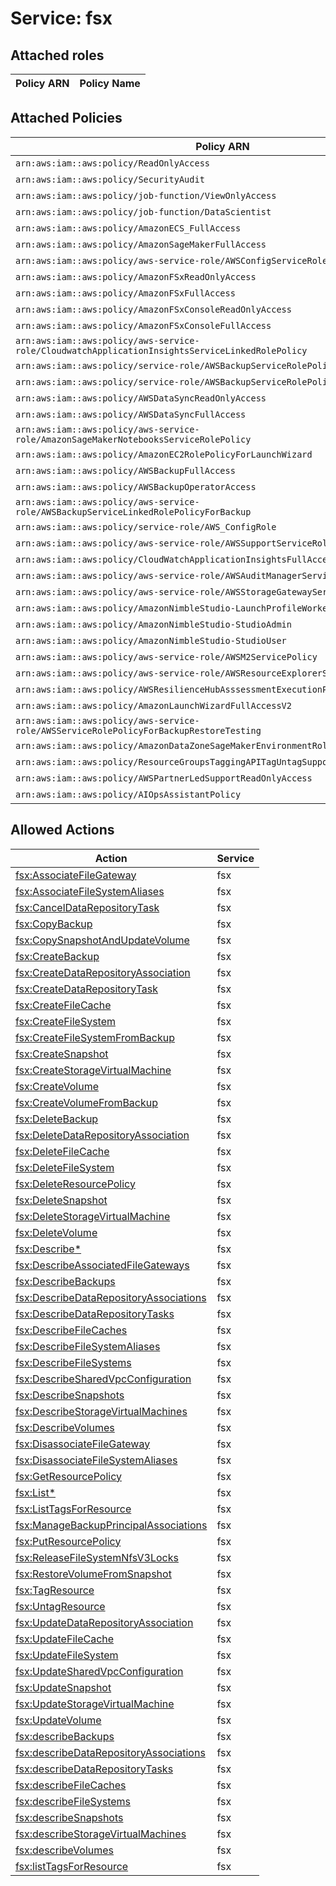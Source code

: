 # Service: fsx

## Attached roles

| Policy ARN | Policy Name |
|------------|-------------|
## Attached Policies

| Policy ARN | Policy Name |
|------------|-------------|
| `arn:aws:iam::aws:policy/ReadOnlyAccess` | [ReadOnlyAccess](../policies.md#readonlyaccess) |
| `arn:aws:iam::aws:policy/SecurityAudit` | [SecurityAudit](../policies.md#securityaudit) |
| `arn:aws:iam::aws:policy/job-function/ViewOnlyAccess` | [ViewOnlyAccess](../policies.md#viewonlyaccess) |
| `arn:aws:iam::aws:policy/job-function/DataScientist` | [DataScientist](../policies.md#datascientist) |
| `arn:aws:iam::aws:policy/AmazonECS_FullAccess` | [AmazonECS_FullAccess](../policies.md#amazonecs_fullaccess) |
| `arn:aws:iam::aws:policy/AmazonSageMakerFullAccess` | [AmazonSageMakerFullAccess](../policies.md#amazonsagemakerfullaccess) |
| `arn:aws:iam::aws:policy/aws-service-role/AWSConfigServiceRolePolicy` | [AWSConfigServiceRolePolicy](../policies.md#awsconfigservicerolepolicy) |
| `arn:aws:iam::aws:policy/AmazonFSxReadOnlyAccess` | [AmazonFSxReadOnlyAccess](../policies.md#amazonfsxreadonlyaccess) |
| `arn:aws:iam::aws:policy/AmazonFSxFullAccess` | [AmazonFSxFullAccess](../policies.md#amazonfsxfullaccess) |
| `arn:aws:iam::aws:policy/AmazonFSxConsoleReadOnlyAccess` | [AmazonFSxConsoleReadOnlyAccess](../policies.md#amazonfsxconsolereadonlyaccess) |
| `arn:aws:iam::aws:policy/AmazonFSxConsoleFullAccess` | [AmazonFSxConsoleFullAccess](../policies.md#amazonfsxconsolefullaccess) |
| `arn:aws:iam::aws:policy/aws-service-role/CloudwatchApplicationInsightsServiceLinkedRolePolicy` | [CloudwatchApplicationInsightsServiceLinkedRolePolicy](../policies.md#cloudwatchapplicationinsightsservicelinkedrolepolicy) |
| `arn:aws:iam::aws:policy/service-role/AWSBackupServiceRolePolicyForBackup` | [AWSBackupServiceRolePolicyForBackup](../policies.md#awsbackupservicerolepolicyforbackup) |
| `arn:aws:iam::aws:policy/service-role/AWSBackupServiceRolePolicyForRestores` | [AWSBackupServiceRolePolicyForRestores](../policies.md#awsbackupservicerolepolicyforrestores) |
| `arn:aws:iam::aws:policy/AWSDataSyncReadOnlyAccess` | [AWSDataSyncReadOnlyAccess](../policies.md#awsdatasyncreadonlyaccess) |
| `arn:aws:iam::aws:policy/AWSDataSyncFullAccess` | [AWSDataSyncFullAccess](../policies.md#awsdatasyncfullaccess) |
| `arn:aws:iam::aws:policy/aws-service-role/AmazonSageMakerNotebooksServiceRolePolicy` | [AmazonSageMakerNotebooksServiceRolePolicy](../policies.md#amazonsagemakernotebooksservicerolepolicy) |
| `arn:aws:iam::aws:policy/AmazonEC2RolePolicyForLaunchWizard` | [AmazonEC2RolePolicyForLaunchWizard](../policies.md#amazonec2rolepolicyforlaunchwizard) |
| `arn:aws:iam::aws:policy/AWSBackupFullAccess` | [AWSBackupFullAccess](../policies.md#awsbackupfullaccess) |
| `arn:aws:iam::aws:policy/AWSBackupOperatorAccess` | [AWSBackupOperatorAccess](../policies.md#awsbackupoperatoraccess) |
| `arn:aws:iam::aws:policy/aws-service-role/AWSBackupServiceLinkedRolePolicyForBackup` | [AWSBackupServiceLinkedRolePolicyForBackup](../policies.md#awsbackupservicelinkedrolepolicyforbackup) |
| `arn:aws:iam::aws:policy/service-role/AWS_ConfigRole` | [AWS_ConfigRole](../policies.md#aws_configrole) |
| `arn:aws:iam::aws:policy/aws-service-role/AWSSupportServiceRolePolicy` | [AWSSupportServiceRolePolicy](../policies.md#awssupportservicerolepolicy) |
| `arn:aws:iam::aws:policy/CloudWatchApplicationInsightsFullAccess` | [CloudWatchApplicationInsightsFullAccess](../policies.md#cloudwatchapplicationinsightsfullaccess) |
| `arn:aws:iam::aws:policy/aws-service-role/AWSAuditManagerServiceRolePolicy` | [AWSAuditManagerServiceRolePolicy](../policies.md#awsauditmanagerservicerolepolicy) |
| `arn:aws:iam::aws:policy/aws-service-role/AWSStorageGatewayServiceRolePolicy` | [AWSStorageGatewayServiceRolePolicy](../policies.md#awsstoragegatewayservicerolepolicy) |
| `arn:aws:iam::aws:policy/AmazonNimbleStudio-LaunchProfileWorker` | [AmazonNimbleStudio-LaunchProfileWorker](../policies.md#amazonnimblestudio-launchprofileworker) |
| `arn:aws:iam::aws:policy/AmazonNimbleStudio-StudioAdmin` | [AmazonNimbleStudio-StudioAdmin](../policies.md#amazonnimblestudio-studioadmin) |
| `arn:aws:iam::aws:policy/AmazonNimbleStudio-StudioUser` | [AmazonNimbleStudio-StudioUser](../policies.md#amazonnimblestudio-studiouser) |
| `arn:aws:iam::aws:policy/aws-service-role/AWSM2ServicePolicy` | [AWSM2ServicePolicy](../policies.md#awsm2servicepolicy) |
| `arn:aws:iam::aws:policy/aws-service-role/AWSResourceExplorerServiceRolePolicy` | [AWSResourceExplorerServiceRolePolicy](../policies.md#awsresourceexplorerservicerolepolicy) |
| `arn:aws:iam::aws:policy/AWSResilienceHubAsssessmentExecutionPolicy` | [AWSResilienceHubAsssessmentExecutionPolicy](../policies.md#awsresiliencehubasssessmentexecutionpolicy) |
| `arn:aws:iam::aws:policy/AmazonLaunchWizardFullAccessV2` | [AmazonLaunchWizardFullAccessV2](../policies.md#amazonlaunchwizardfullaccessv2) |
| `arn:aws:iam::aws:policy/aws-service-role/AWSServiceRolePolicyForBackupRestoreTesting` | [AWSServiceRolePolicyForBackupRestoreTesting](../policies.md#awsservicerolepolicyforbackuprestoretesting) |
| `arn:aws:iam::aws:policy/AmazonDataZoneSageMakerEnvironmentRolePermissionsBoundary` | [AmazonDataZoneSageMakerEnvironmentRolePermissionsBoundary](../policies.md#amazondatazonesagemakerenvironmentrolepermissionsboundary) |
| `arn:aws:iam::aws:policy/ResourceGroupsTaggingAPITagUntagSupportedResources` | [ResourceGroupsTaggingAPITagUntagSupportedResources](../policies.md#resourcegroupstaggingapitaguntagsupportedresources) |
| `arn:aws:iam::aws:policy/AWSPartnerLedSupportReadOnlyAccess` | [AWSPartnerLedSupportReadOnlyAccess](../policies.md#awspartnerledsupportreadonlyaccess) |
| `arn:aws:iam::aws:policy/AIOpsAssistantPolicy` | [AIOpsAssistantPolicy](../policies.md#aiopsassistantpolicy) |

## Allowed Actions

| Action | Service |
|--------|---------|
| [fsx:AssociateFileGateway](../actions.md#fsx:associatefilegateway) | fsx |
| [fsx:AssociateFileSystemAliases](../actions.md#fsx:associatefilesystemaliases) | fsx |
| [fsx:CancelDataRepositoryTask](../actions.md#fsx:canceldatarepositorytask) | fsx |
| [fsx:CopyBackup](../actions.md#fsx:copybackup) | fsx |
| [fsx:CopySnapshotAndUpdateVolume](../actions.md#fsx:copysnapshotandupdatevolume) | fsx |
| [fsx:CreateBackup](../actions.md#fsx:createbackup) | fsx |
| [fsx:CreateDataRepositoryAssociation](../actions.md#fsx:createdatarepositoryassociation) | fsx |
| [fsx:CreateDataRepositoryTask](../actions.md#fsx:createdatarepositorytask) | fsx |
| [fsx:CreateFileCache](../actions.md#fsx:createfilecache) | fsx |
| [fsx:CreateFileSystem](../actions.md#fsx:createfilesystem) | fsx |
| [fsx:CreateFileSystemFromBackup](../actions.md#fsx:createfilesystemfrombackup) | fsx |
| [fsx:CreateSnapshot](../actions.md#fsx:createsnapshot) | fsx |
| [fsx:CreateStorageVirtualMachine](../actions.md#fsx:createstoragevirtualmachine) | fsx |
| [fsx:CreateVolume](../actions.md#fsx:createvolume) | fsx |
| [fsx:CreateVolumeFromBackup](../actions.md#fsx:createvolumefrombackup) | fsx |
| [fsx:DeleteBackup](../actions.md#fsx:deletebackup) | fsx |
| [fsx:DeleteDataRepositoryAssociation](../actions.md#fsx:deletedatarepositoryassociation) | fsx |
| [fsx:DeleteFileCache](../actions.md#fsx:deletefilecache) | fsx |
| [fsx:DeleteFileSystem](../actions.md#fsx:deletefilesystem) | fsx |
| [fsx:DeleteResourcePolicy](../actions.md#fsx:deleteresourcepolicy) | fsx |
| [fsx:DeleteSnapshot](../actions.md#fsx:deletesnapshot) | fsx |
| [fsx:DeleteStorageVirtualMachine](../actions.md#fsx:deletestoragevirtualmachine) | fsx |
| [fsx:DeleteVolume](../actions.md#fsx:deletevolume) | fsx |
| [fsx:Describe*](../actions.md#fsx:describeall) | fsx |
| [fsx:DescribeAssociatedFileGateways](../actions.md#fsx:describeassociatedfilegateways) | fsx |
| [fsx:DescribeBackups](../actions.md#fsx:describebackups) | fsx |
| [fsx:DescribeDataRepositoryAssociations](../actions.md#fsx:describedatarepositoryassociations) | fsx |
| [fsx:DescribeDataRepositoryTasks](../actions.md#fsx:describedatarepositorytasks) | fsx |
| [fsx:DescribeFileCaches](../actions.md#fsx:describefilecaches) | fsx |
| [fsx:DescribeFileSystemAliases](../actions.md#fsx:describefilesystemaliases) | fsx |
| [fsx:DescribeFileSystems](../actions.md#fsx:describefilesystems) | fsx |
| [fsx:DescribeSharedVpcConfiguration](../actions.md#fsx:describesharedvpcconfiguration) | fsx |
| [fsx:DescribeSnapshots](../actions.md#fsx:describesnapshots) | fsx |
| [fsx:DescribeStorageVirtualMachines](../actions.md#fsx:describestoragevirtualmachines) | fsx |
| [fsx:DescribeVolumes](../actions.md#fsx:describevolumes) | fsx |
| [fsx:DisassociateFileGateway](../actions.md#fsx:disassociatefilegateway) | fsx |
| [fsx:DisassociateFileSystemAliases](../actions.md#fsx:disassociatefilesystemaliases) | fsx |
| [fsx:GetResourcePolicy](../actions.md#fsx:getresourcepolicy) | fsx |
| [fsx:List*](../actions.md#fsx:listall) | fsx |
| [fsx:ListTagsForResource](../actions.md#fsx:listtagsforresource) | fsx |
| [fsx:ManageBackupPrincipalAssociations](../actions.md#fsx:managebackupprincipalassociations) | fsx |
| [fsx:PutResourcePolicy](../actions.md#fsx:putresourcepolicy) | fsx |
| [fsx:ReleaseFileSystemNfsV3Locks](../actions.md#fsx:releasefilesystemnfsv3locks) | fsx |
| [fsx:RestoreVolumeFromSnapshot](../actions.md#fsx:restorevolumefromsnapshot) | fsx |
| [fsx:TagResource](../actions.md#fsx:tagresource) | fsx |
| [fsx:UntagResource](../actions.md#fsx:untagresource) | fsx |
| [fsx:UpdateDataRepositoryAssociation](../actions.md#fsx:updatedatarepositoryassociation) | fsx |
| [fsx:UpdateFileCache](../actions.md#fsx:updatefilecache) | fsx |
| [fsx:UpdateFileSystem](../actions.md#fsx:updatefilesystem) | fsx |
| [fsx:UpdateSharedVpcConfiguration](../actions.md#fsx:updatesharedvpcconfiguration) | fsx |
| [fsx:UpdateSnapshot](../actions.md#fsx:updatesnapshot) | fsx |
| [fsx:UpdateStorageVirtualMachine](../actions.md#fsx:updatestoragevirtualmachine) | fsx |
| [fsx:UpdateVolume](../actions.md#fsx:updatevolume) | fsx |
| [fsx:describeBackups](../actions.md#fsx:describebackups) | fsx |
| [fsx:describeDataRepositoryAssociations](../actions.md#fsx:describedatarepositoryassociations) | fsx |
| [fsx:describeDataRepositoryTasks](../actions.md#fsx:describedatarepositorytasks) | fsx |
| [fsx:describeFileCaches](../actions.md#fsx:describefilecaches) | fsx |
| [fsx:describeFileSystems](../actions.md#fsx:describefilesystems) | fsx |
| [fsx:describeSnapshots](../actions.md#fsx:describesnapshots) | fsx |
| [fsx:describeStorageVirtualMachines](../actions.md#fsx:describestoragevirtualmachines) | fsx |
| [fsx:describeVolumes](../actions.md#fsx:describevolumes) | fsx |
| [fsx:listTagsForResource](../actions.md#fsx:listtagsforresource) | fsx |